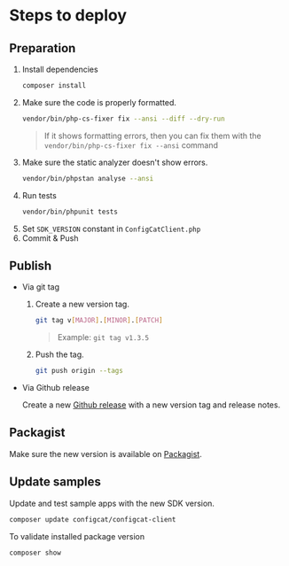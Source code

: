 # Steps to deploy
## Preparation
1. Install dependencies
   ```bash
   composer install
   ```
2. Make sure the code is properly formatted.
   ```bash
   vendor/bin/php-cs-fixer fix --ansi --diff --dry-run
   ```
   > If it shows formatting errors, then you can fix them with the `vendor/bin/php-cs-fixer fix --ansi` command
3. Make sure the static analyzer doesn't show errors.
   ```bash
   vendor/bin/phpstan analyse --ansi
   ```
4. Run tests
   ```bash
   vendor/bin/phpunit tests
   ```
5. Set `SDK_VERSION` constant in `ConfigCatClient.php`
6. Commit & Push
## Publish
- Via git tag
    1. Create a new version tag.
       ```bash
       git tag v[MAJOR].[MINOR].[PATCH]
       ```
       > Example: `git tag v1.3.5`
    2. Push the tag.
       ```bash
       git push origin --tags
       ```
- Via Github release 

  Create a new [Github release](https://github.com/configcat/php-sdk/releases) with a new version tag and release notes.

## Packagist
Make sure the new version is available on [Packagist](https://packagist.org/packages/configcat/configcat-client).

## Update samples
Update and test sample apps with the new SDK version.
```bash
composer update configcat/configcat-client
```

To validate installed package version
```bash
composer show
```